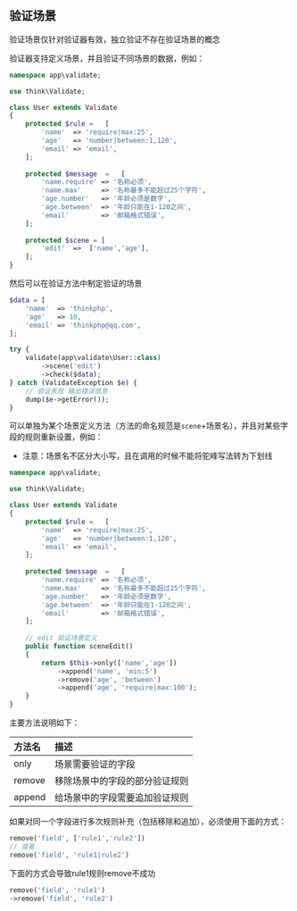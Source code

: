## 验证场景

验证场景仅针对验证器有效，独立验证不存在验证场景的概念

验证器支持定义场景，并且验证不同场景的数据，例如：

```php
namespace app\validate;

use think\Validate;

class User extends Validate
{
    protected $rule =   [
        'name'  => 'require|max:25',
        'age'   => 'number|between:1,120',
        'email' => 'email',    
    ];
    
    protected $message  =   [
        'name.require' => '名称必须',
        'name.max'     => '名称最多不能超过25个字符',
        'age.number'   => '年龄必须是数字',
        'age.between'  => '年龄只能在1-120之间',
        'email'        => '邮箱格式错误',    
    ];
    
    protected $scene = [
        'edit'  =>  ['name','age'],
    ];    
}
```

然后可以在验证方法中制定验证的场景

```php
$data = [
    'name'  => 'thinkphp',
    'age'   => 10,
    'email' => 'thinkphp@qq.com',
];

try {
    validate(app\validate\User::class)
        ->scene('edit')
        ->check($data);
} catch (ValidateException $e) {
    // 验证失败 输出错误信息
    dump($e->getError());
}
```

可以单独为某个场景定义方法（方法的命名规范是`scene`+场景名），并且对某些字段的规则重新设置，例如：

* 注意：场景名不区分大小写，且在调用的时候不能将驼峰写法转为下划线

```php
namespace app\validate;

use think\Validate;

class User extends Validate
{
    protected $rule =   [
        'name'  => 'require|max:25',
        'age'   => 'number|between:1,120',
        'email' => 'email',    
    ];
    
    protected $message  =   [
        'name.require' => '名称必须',
        'name.max'     => '名称最多不能超过25个字符',
        'age.number'   => '年龄必须是数字',
        'age.between'  => '年龄只能在1-120之间',
        'email'        => '邮箱格式错误',    
    ];
    
    // edit 验证场景定义
    public function sceneEdit()
    {
    	return $this->only(['name','age'])
        	->append('name', 'min:5')
            ->remove('age', 'between')
            ->append('age', 'require|max:100');
    }    
}
```

主要方法说明如下：

| 方法名 | 描述 |
| :--- | :--- |
| only | 场景需要验证的字段 |
| remove | 移除场景中的字段的部分验证规则 |
| append | 给场景中的字段需要追加验证规则 |

如果对同一个字段进行多次规则补充（包括移除和追加），必须使用下面的方式：

```php
remove('field', ['rule1','rule2'])
// 或者
remove('field', 'rule1|rule2')
```

下面的方式会导致rule1规则remove不成功

```php
remove('field', 'rule1')
->remove('field', 'rule2')
```

  




